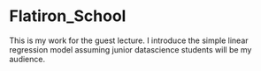 # Flatiron_School
This is my work for the guest lecture. I introduce the simple linear regression model assuming junior datascience students will be my audience.
